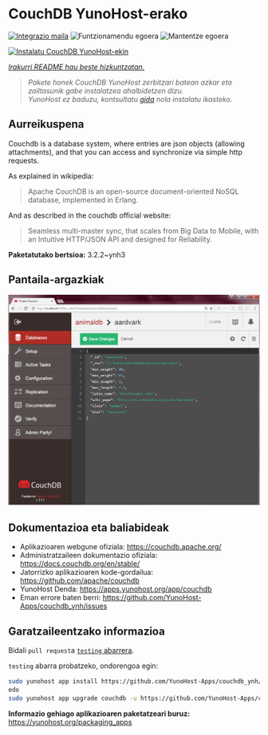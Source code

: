 <!--
Ohart ongi: README hau automatikoki sortu da <https://github.com/YunoHost/apps/tree/master/tools/readme_generator>ri esker
EZ editatu eskuz.
-->

# CouchDB YunoHost-erako

[![Integrazio maila](https://dash.yunohost.org/integration/couchdb.svg)](https://dash.yunohost.org/appci/app/couchdb) ![Funtzionamendu egoera](https://ci-apps.yunohost.org/ci/badges/couchdb.status.svg) ![Mantentze egoera](https://ci-apps.yunohost.org/ci/badges/couchdb.maintain.svg)

[![Instalatu CouchDB YunoHost-ekin](https://install-app.yunohost.org/install-with-yunohost.svg)](https://install-app.yunohost.org/?app=couchdb)

*[Irakurri README hau beste hizkuntzatan.](./ALL_README.md)*

> *Pakete honek CouchDB YunoHost zerbitzari batean azkar eta zailtasunik gabe instalatzea ahalbidetzen dizu.*  
> *YunoHost ez baduzu, kontsultatu [gida](https://yunohost.org/install) nola instalatu ikasteko.*

## Aurreikuspena

Couchdb is a database system, where entries are json objects (allowing attachments), and that you can access and synchronize via simple http requests.

As explained in wikipedia:
> Apache CouchDB is an open-source document-oriented NoSQL database, implemented in Erlang.

And as described in the couchdb official website:
> Seamless multi-master sync, that scales from Big Data to Mobile, with an Intuitive HTTP/JSON API and designed for Reliability.


**Paketatutako bertsioa:** 3.2.2~ynh3

## Pantaila-argazkiak

![CouchDB(r)en pantaila-argazkia](./doc/screenshots/Apache_CouchDB_v2.1.1_Fauxton_Console.png)

## Dokumentazioa eta baliabideak

- Aplikazioaren webgune ofiziala: <https://couchdb.apache.org/>
- Administratzaileen dokumentazio ofiziala: <https://docs.couchdb.org/en/stable/>
- Jatorrizko aplikazioaren kode-gordailua: <https://github.com/apache/couchdb>
- YunoHost Denda: <https://apps.yunohost.org/app/couchdb>
- Eman errore baten berri: <https://github.com/YunoHost-Apps/couchdb_ynh/issues>

## Garatzaileentzako informazioa

Bidali `pull request`a [`testing` abarrera](https://github.com/YunoHost-Apps/couchdb_ynh/tree/testing).

`testing` abarra probatzeko, ondorengoa egin:

```bash
sudo yunohost app install https://github.com/YunoHost-Apps/couchdb_ynh/tree/testing --debug
edo
sudo yunohost app upgrade couchdb -u https://github.com/YunoHost-Apps/couchdb_ynh/tree/testing --debug
```

**Informazio gehiago aplikazioaren paketatzeari buruz:** <https://yunohost.org/packaging_apps>
